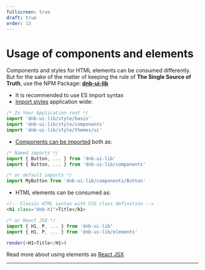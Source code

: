 ```yaml
---
fullscreen: true
draft: true
order: 13
---
```


<Intro>

# Usage of components and elements

Components and styles for HTML elements can be consumed differently. But for the sake of the matter of keeping the rule of **The Single Source of Truth**, use the NPM Package: [**dnb-ui-lib**](https://www.npmjs.com/package/dnb-ui-lib)

- It is recommended to use ES import syntax
- [Import styles](!/uilib/usage/customisation/consume-styles) application wide:

```js
/* In Your Application root */
import 'dnb-ui-lib/style/basis'
import 'dnb-ui-lib/style/components'
import 'dnb-ui-lib/style/themes/ui'
```

- [Components can be imported](!/uilib/usage/first-steps/the-basics#compiler) both as:

```js
/* Named imports */
import { Button, ... } from 'dnb-ui-lib'
import { Button, ... } from 'dnb-ui-lib/components'
```

```js
/* or default imports */
import MyButton from 'dnb-ui-lib/components/Button'
```

- HTML elements can be consumed as:

```html
<!-- Classic HTML syntax with CSS class definition -->
<h1 class="dnb-h1">Title</h1>
```

```js
/* or React JSX */
import { H1, P, ... } from 'dnb-ui-lib'
import { H1, P, ... } from 'dnb-ui-lib/elements'

render(<H1>Title</H1>)
```

Read more about using elements as [React JSX](!/uilib/elements#react-jsx)

---

<IntroFooter href="/uilib/intro/12-quality-and-tests" text="Next - Quality and Tests" />

</Intro>
